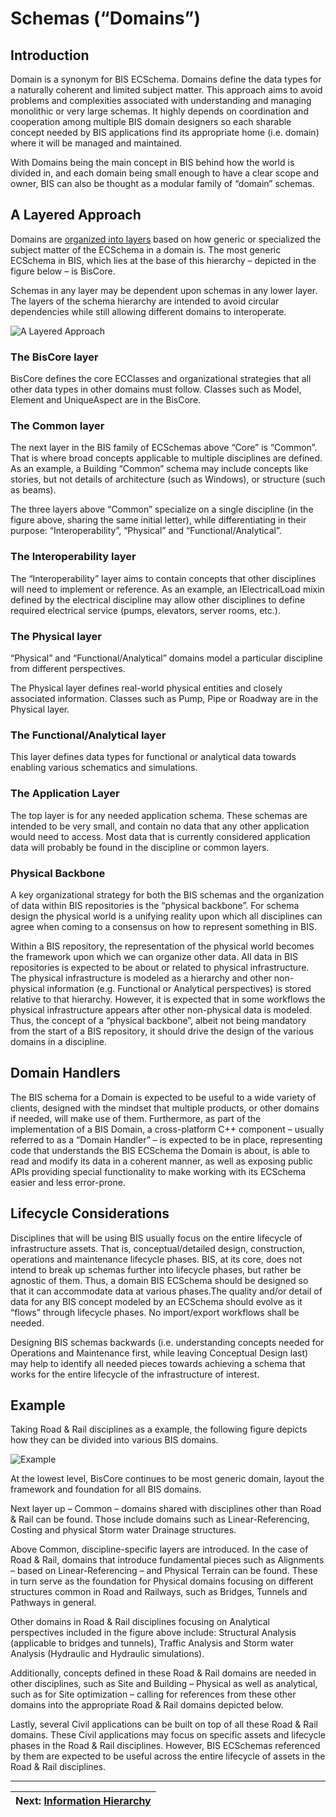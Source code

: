 # Schemas (“Domains”)

<!-- TODO
*AB> Are we ok with identifying the primary author/contact for each chapter?*
*AB> "Domain" and "Schema" not same thing*
-->

## Introduction

Domain is a synonym for BIS ECSchema. Domains define the data types for a naturally coherent and limited subject matter. This approach aims to avoid problems and complexities associated with understanding and managing monolithic or very large schemas. It highly depends on coordination and cooperation among multiple BIS domain designers so each sharable concept needed by BIS applications find its appropriate home (i.e. domain) where it will be managed and maintained.

With Domains being the main concept in BIS behind how the world is divided in, and each domain being small enough to have a clear scope and owner, BIS can also be thought as a modular family of “domain” schemas.

## A Layered Approach

Domains are [organized into layers](./bis-organization) based on how generic or specialized the subject matter of the ECSchema in a domain is. The most generic ECSchema in BIS, which lies at the base of this hierarchy – depicted in the figure below – is BisCore.

Schemas in any layer may be dependent upon schemas in any lower layer. The layers of the schema hierarchy are intended to avoid circular dependencies while still allowing different domains to interoperate.

![A Layered Approach](./media/a-family-of-schemas.png)

### The BisCore layer

BisCore defines the core ECClasses and organizational strategies that all other data types in other domains must follow. Classes such as Model, Element and UniqueAspect are in the BisCore.

### The Common layer

The next layer in the BIS family of ECSchemas above “Core” is “Common”. That is where broad concepts applicable to multiple disciplines are defined. As an example, a Building “Common” schema may include concepts like stories, but not details of architecture (such as Windows), or structure (such as beams).

The three layers above “Common” specialize on a single discipline (in the figure above, sharing the same initial letter), while differentiating in their purpose: “Interoperability”, “Physical” and “Functional/Analytical”.

### The Interoperability layer

The “Interoperability” layer aims to contain concepts that other disciplines will need to implement or reference. As an example, an IElectricalLoad mixin defined by the electrical discipline may allow other disciplines to define required electrical service (pumps, elevators, server rooms, etc.).

### The Physical layer

“Physical” and “Functional/Analytical” domains model a particular discipline from different perspectives.

The Physical layer defines real-world physical entities and closely associated information. Classes such as Pump, Pipe or Roadway are in the Physical layer.

### The Functional/Analytical layer

This layer defines data types for functional or analytical data towards enabling various schematics and simulations.

<!-- TODO
*AB> Add example elements (Vern?).*
-->

### The Application Layer

The top layer is for any needed application schema. These schemas are intended to be very small, and contain no data that any other application would need to access. Most data that is currently considered application data will probably be found in the discipline or common layers.

### Physical Backbone

A key organizational strategy for both the BIS schemas and the organization of data within BIS repositories is the “physical backbone”. For schema design the physical world is a unifying reality upon which all disciplines can agree when coming to a consensus on how to represent something in BIS.

Within a BIS repository, the representation of the physical world becomes the framework upon which we can organize other data. All data in BIS repositories is expected to be about or related to physical infrastructure. The physical infrastructure is modeled as a hierarchy and other non-physical information (e.g. Functional or Analytical perspectives) is stored relative to that hierarchy. However, it is expected that in some workflows the physical infrastructure appears after other non-physical data is modeled. Thus, the concept of a “physical backbone”, albeit not being mandatory from the start of a BIS repository, it should drive the design of the various domains in a discipline.

<!-- TODO
*AB> "...is stored relative to that hierarchy..." no longer true?*
-->

## Domain Handlers

The BIS schema for a Domain is expected to be useful to a wide variety of clients, designed with the mindset that multiple products, or other domains if needed, will make use of them. Furthermore, as part of the implementation of a BIS Domain, a cross-platform C++ component – usually referred to as a “Domain Handler” – is expected to be in place, representing code that understands the BIS ECSchema the Domain is about, is able to read and modify its data in a coherent manner, as well as exposing public APIs providing special functionality to make working with its ECSchema easier and less error-prone.

## Lifecycle Considerations

Disciplines that will be using BIS usually focus on the entire lifecycle of infrastructure assets. That is, conceptual/detailed design, construction, operations and maintenance lifecycle phases. BIS, at its core, does not intend to break up schemas further into lifecycle phases, but rather be agnostic of them. Thus, a domain BIS ECSchema should be designed so that it can accommodate data at various phases.The quality and/or detail of data for any BIS concept modeled by an ECSchema should evolve as it “flows” through lifecycle phases. No import/export workflows shall be needed.

Designing BIS schemas backwards (i.e. understanding concepts needed for Operations and Maintenance first, while leaving Conceptual Design last) may help to identify all needed pieces towards achieving a schema that works for the entire lifecycle of the infrastructure of interest.

## Example

Taking Road & Rail disciplines as a example, the following figure depicts how they can be divided into various BIS domains.

![Example](./media/road-rail-schemas.png)

At the lowest level, BisCore continues to be most generic domain, layout the framework and foundation for all BIS domains.

Next layer up – Common – domains shared with disciplines other than Road & Rail can be found. Those include domains such as Linear-Referencing, Costing and physical Storm water Drainage structures.

Above Common, discipline-specific layers are introduced. In the case of Road & Rail, domains that introduce fundamental pieces such as Alignments – based on Linear-Referencing – and Physical Terrain can be found. These in turn serve as the foundation for Physical domains focusing on different structures common in Road and Railways, such as Bridges, Tunnels and Pathways in general.

Other domains in Road & Rail disciplines focusing on Analytical perspectives included in the figure above include: Structural Analysis (applicable to bridges and tunnels), Traffic Analysis and Storm water Analysis (Hydraulic and Hydraulic simulations).

Additionally, concepts defined in these Road & Rail domains are needed in other disciplines, such as Site and Building – Physical as well as analytical, such as for Site optimization – calling for references from these other domains into the appropriate Road & Rail domains depicted below.

Lastly, several Civil applications can be built on top of all these Road & Rail domains. These Civil applications may focus on specific assets and lifecycle phases in the Road & Rail disciplines. However, BIS ECSchemas referenced by them are expected to be useful across the entire lifecycle of assets in the Road & Rail disciplines.

---
| Next: [Information Hierarchy](./information-hierarchy.md)
|:---
